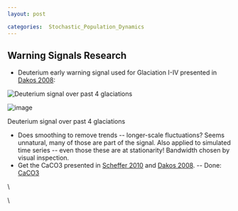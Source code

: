 ```yaml
---
layout: post

categories:  Stochastic_Population_Dynamics
---
```






 





Warning Signals Research
------------------------

-   Deuterium early warning signal used for Glaciation I-IV presented in
    [Dakos
    2008](http://hdl.handle.net/10.1073/pnas.0802430105 "doi:10.1073/pnas.0802430105"):

![Deuterium signal over past 4
glaciations](http://openwetware.org/images/thumb/e/ec/DeuteriumCore.png/600px-DeuteriumCore.png)

![image](/skins/common/images/magnify-clip.png)

Deuterium signal over past 4 glaciations

-   Does smoothing to remove trends -- longer-scale fluctuations? Seems
    unnatural, many of those are part of the signal. Also applied to
    simulated time series -- even those these are at stationarity!
    Bandwidth chosen by visual inspection.
-   Get the CaCO3 presented in [Scheffer
    2010](http://hdl.handle.net/10.1038/nature08227 "doi:10.1038/nature08227")
    and [Dakos
    2008](http://hdl.handle.net/10.1073/pnas.0802430105 "doi:10.1073/pnas.0802430105").
    -- Done:
    [CaCO3](ftp://ftp.ncdc.noaa.gov/pub/data/paleo/contributions_by_author/tripati2005/tripati2005.txt "ftp://ftp.ncdc.noaa.gov/pub/data/paleo/contributions_by_author/tripati2005/tripati2005.txt")

\

\


